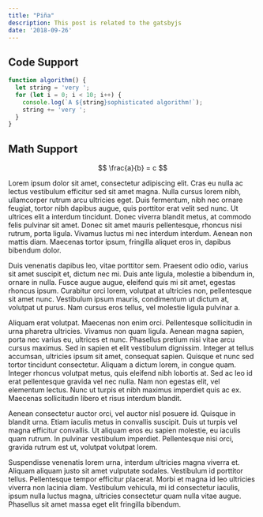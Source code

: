 ```yaml
---
title: "Piña"
description: This post is related to the gatsbyjs
date: '2018-09-26'
---
```


## Code Support

```javascript
function algorithm() {
  let string = 'very ';
  for (let i = 0; i < 10; i++) {
    console.log(`A ${string}sophisticated algorithm!`);
    string += 'very ';
  }
}
```

## Math Support

$$
 \frac{a}{b} = c 
$$

Lorem ipsum dolor sit amet, consectetur adipiscing elit. Cras eu nulla ac lectus vestibulum efficitur sed sit amet magna. Nulla cursus lorem nibh, ullamcorper rutrum arcu ultricies eget. Duis fermentum, nibh nec ornare feugiat, tortor nibh dapibus augue, quis porttitor erat velit sed nunc. Ut ultrices elit a interdum tincidunt. Donec viverra blandit metus, at commodo felis pulvinar sit amet. Donec sit amet mauris pellentesque, rhoncus nisi rutrum, porta ligula. Vivamus luctus mi nec interdum interdum. Aenean non mattis diam. Maecenas tortor ipsum, fringilla aliquet eros in, dapibus bibendum dolor.

Duis venenatis dapibus leo, vitae porttitor sem. Praesent odio odio, varius sit amet suscipit et, dictum nec mi. Duis ante ligula, molestie a bibendum in, ornare in nulla. Fusce augue augue, eleifend quis mi sit amet, egestas rhoncus ipsum. Curabitur orci lorem, volutpat at ultricies non, pellentesque sit amet nunc. Vestibulum ipsum mauris, condimentum ut dictum at, volutpat ut purus. Nam cursus eros tellus, vel molestie ligula pulvinar a.

Aliquam erat volutpat. Maecenas non enim orci. Pellentesque sollicitudin in urna pharetra ultricies. Vivamus non quam ligula. Aenean magna sapien, porta nec varius eu, ultrices et nunc. Phasellus pretium nisi vitae arcu cursus maximus. Sed in sapien et elit vestibulum dignissim. Integer at tellus accumsan, ultricies ipsum sit amet, consequat sapien. Quisque et nunc sed tortor tincidunt consectetur. Aliquam a dictum lorem, in congue quam. Integer rhoncus volutpat metus, quis eleifend nibh lobortis at. Sed ac leo id erat pellentesque gravida vel nec nulla. Nam non egestas elit, vel elementum lectus. Nunc ut turpis et nibh maximus imperdiet quis ac ex. Maecenas sollicitudin libero et risus interdum blandit.

Aenean consectetur auctor orci, vel auctor nisl posuere id. Quisque in blandit urna. Etiam iaculis metus in convallis suscipit. Duis ut turpis vel magna efficitur convallis. Ut aliquam eros eu sapien molestie, eu iaculis quam rutrum. In pulvinar vestibulum imperdiet. Pellentesque nisi orci, gravida rutrum est ut, volutpat volutpat lorem.

Suspendisse venenatis lorem urna, interdum ultricies magna viverra et. Aliquam aliquam justo sit amet vulputate sodales. Vestibulum id porttitor tellus. Pellentesque tempor efficitur placerat. Morbi et magna id leo ultricies viverra non lacinia diam. Vestibulum vehicula, mi id consectetur iaculis, ipsum nulla luctus magna, ultricies consectetur quam nulla vitae augue. Phasellus sit amet massa eget elit fringilla bibendum.